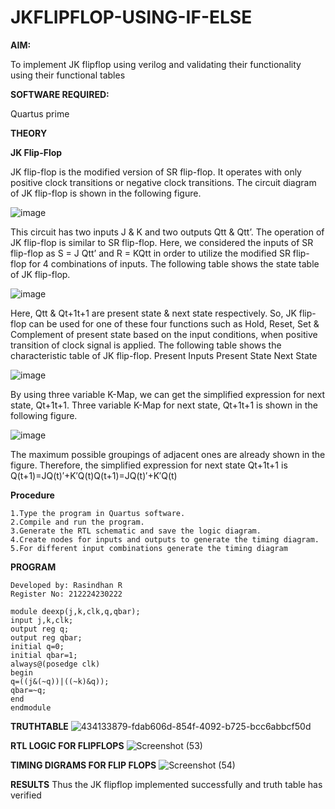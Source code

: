 # JKFLIPFLOP-USING-IF-ELSE

**AIM:** 

To implement  JK flipflop using verilog and validating their functionality using their functional tables

**SOFTWARE REQUIRED:**

Quartus prime

**THEORY**

**JK Flip-Flop**

JK flip-flop is the modified version of SR flip-flop. It operates with only positive clock transitions or negative clock transitions. The circuit diagram of JK flip-flop is shown in the following figure.

![image](https://github.com/naavaneetha/JKFLIPFLOP-USING-IF-ELSE/assets/154305477/a649c30b-232b-4558-b188-fd6c09845180)


This circuit has two inputs J & K and two outputs Qtt & Qtt’. The operation of JK flip-flop is similar to SR flip-flop. Here, we considered the inputs of SR flip-flop as S = J Qtt’ and R = KQtt in order to utilize the modified SR flip-flop for 4 combinations of inputs. The following table shows the state table of JK flip-flop.

![image](https://github.com/naavaneetha/JKFLIPFLOP-USING-IF-ELSE/assets/154305477/c4360742-e8a8-4937-b089-c46c0433f9a3)

 
Here, Qtt & Qt+1t+1 are present state & next state respectively. So, JK flip-flop can be used for one of these four functions such as Hold, Reset, Set & Complement of present state based on the input conditions, when positive transition of clock signal is applied. The following table shows the characteristic table of JK flip-flop. Present Inputs Present State Next State
 
![image](https://github.com/naavaneetha/JKFLIPFLOP-USING-IF-ELSE/assets/154305477/6c275261-a6d5-4c37-a3a7-1e88ca11c4cd)

By using three variable K-Map, we can get the simplified expression for next state, Qt+1t+1. Three variable K-Map for next state, Qt+1t+1 is shown in the following figure.
 
![image](https://github.com/naavaneetha/JKFLIPFLOP-USING-IF-ELSE/assets/154305477/5174f41b-0ce0-4329-a372-6d1943ea6673)

The maximum possible groupings of adjacent ones are already shown in the figure. Therefore, the simplified expression for next state Qt+1t+1 is Q(t+1)=JQ(t)′+K′Q(t)Q(t+1)=JQ(t)′+K′Q(t)

**Procedure**

```
1.Type the program in Quartus software.
2.Compile and run the program.
3.Generate the RTL schematic and save the logic diagram.
4.Create nodes for inputs and outputs to generate the timing diagram.
5.For different input combinations generate the timing diagram
```

**PROGRAM**

```
Developed by: Rasindhan R
Register No: 212224230222

module deexp(j,k,clk,q,qbar);
input j,k,clk;
output reg q;
output reg qbar;
initial q=0;
initial qbar=1;
always@(posedge clk)
begin
q=((j&(~q))|((~k)&q));
qbar=~q;
end
endmodule
```
**TRUTHTABLE**
![434133879-fdab606d-854f-4092-b725-bcc6abbcf50d](https://github.com/user-attachments/assets/428a98b4-f32d-4c72-940f-6e9af621e7c7)


**RTL LOGIC FOR FLIPFLOPS**
![Screenshot (53)](https://github.com/user-attachments/assets/71df17cb-5d80-4e72-bb83-5933aaa40e13)


**TIMING DIGRAMS FOR FLIP FLOPS**
![Screenshot (54)](https://github.com/user-attachments/assets/ab02e869-a2fb-4fe6-962c-5994e302d04e)


**RESULTS**
 Thus the JK flipflop implemented successfully and truth table has verified
